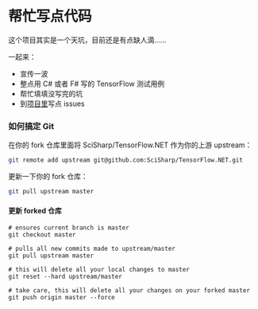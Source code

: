 # 帮忙写点代码

这个项目其实是一个天坑，目前还是有点缺人滴……

一起来：

* 宣传一波
* 整点用 C# 或者 F# 写的 TensorFlow 测试用例
* 帮忙填填没写完的坑
* 到[项目里](https://github.com/SciSharp/TensorFlow.NET/issues)写点 issues

### 如何搞定 Git

在你的 fork 仓库里面将 SciSharp/TensorFlow.NET 作为你的上游 upstream：

```bash
git remote add upstream git@github.com:SciSharp/TensorFlow.NET.git
```

更新一下你的 fork 仓库：

```bash
git pull upstream master
```

#### 更新 forked 仓库

```
# ensures current branch is master
git checkout master

# pulls all new commits made to upstream/master
git pull upstream master

# this will delete all your local changes to master
git reset --hard upstream/master

# take care, this will delete all your changes on your forked master
git push origin master --force
```
